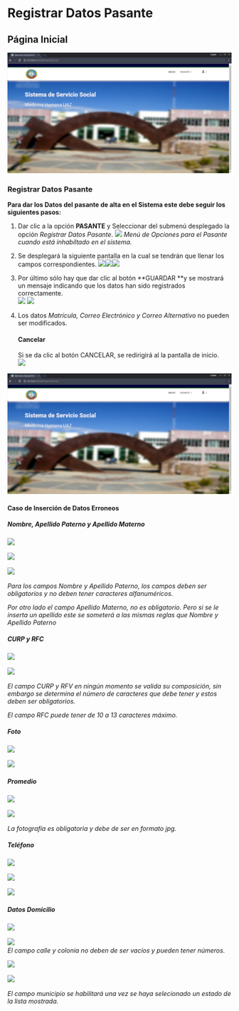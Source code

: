 # Registrar Datos Pasante

## Página Inicial

![](assets/inicial_pasante.png)

### Registrar Datos Pasante

**Para dar los Datos del pasante de alta en el Sistema este debe seguir los siguientes pasos:**

1. Dar clic a la opción **PASANTE** y Seleccionar del submenú desplegado la opción _Registrar Datos Pasante_. ![](/assets/opciones_pas_inhabilitado.png) 
   _Menú de Opciones para el Pasante cuando está inhabiltado en el sistema._
2. Se desplegará la siguiente pantalla en la cual se tendrán que llenar los campos correspondientes. ![](/assets/datos_pas_1.png)![](/assets/datos_pas_2.png)![](/assets/datos_pas_3.png)

3. Por último sólo hay que dar clic al botón **GUARDAR **y se mostrará un mensaje indicando que los datos han sido registrados correctamente.  
   ![](/assets/guardar_cancelar.png) ![](/assets/exito.png)

4. Los datos _Matrícula, Correo Electrónico y Correo Alternativo_ no pueden ser modificados.

   #### Cancelar

   Si se da clic al botón CANCELAR, se redirigirá al la pantalla de inicio.  
   ![](/assets/guardar_cancelar.png)

![](assets/inicial_pasante.png)

#### Caso de Inserción de Datos Erroneos

##### Nombre, Apellido Paterno y Apellido Materno

![](/assets/nombre_error.png)

![](/assets/appaterno_error.png)

![](/assets/apmaterno_error.png)

_Para los campos Nombre y Apellido Paterno, los campos deben ser obligatorios y no deben tener caracteres alfanuméricos._

_Por otro lado el campo Apellido Materno, no es obligatorio. Pero si se le inserta un apellido este se someterá a las mismas reglas que Nombre y Apellido Paterno_

##### CURP y RFC

![](/assets/curp_error.png)

![](/assets/rfc_error.png)

_El campo CURP y RFV en ningún momento se valida su composición, sin embargo se determina el número de caracteres que debe tener y estos deben ser obligatorios._

_El campo RFC puede tener de 10 a 13 caracteres máximo._

##### Foto

![](/assets/foto_error.png)

![](/assets/foto_error_2.png)

##### Promedio

![](/assets/promedio.png)

![](/assets/promedio_erro_2.png)

_La fotografía es obligatoria y debe de ser en formato jpg._

##### Teléfono

![](/assets/tel_error.png)

![](/assets/mov_error.png)

![](/assets/mov_error2.png)

##### Datos Domicilio

![](/assets/calle_error.png)

![](/assets/colonia_error.png)  
_El campo calle y colonia no deben de ser vacíos y pueden tener números._

![](/assets/estado.png)

![](/assets/municipio_error.png)

_El campo municipio se habilitará una vez se haya selecionado un estado de la lista mostrada._

